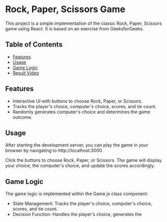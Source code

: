 # Rock, Paper, Scissors Game

This project is a simple implementation of the classic Rock, Paper, Scissors game using React.
It is based on an exercise from GeeksforGeeks.

## Table of Contents

- [Features](#features)
- [Usage](#usage)
- [Game Logic](#game-logic)
- [Result Video](#result-video)


## Features

- Interactive UI with buttons to choose Rock, Paper, or Scissors.
- Tracks the player's choice, computer's choice, scores, and tie count.
- Randomly generates computer's choice and determines the game outcome.


## Usage
After starting the development server, you can play the game in your browser by navigating to http://localhost:3000.

Click the buttons to choose Rock, Paper, or Scissors.
The game will display your choice, the computer's choice, and update the scores accordingly.

## Game Logic
The game logic is implemented within the Game.js class component:

- State Management: Tracks the player's choice, computer's choice, scores, and tie count.
- Decision Function: Handles the player's choice, generates the computer's choice, and updates the state.
- Logic Function: Determines the outcome (win, lose, tie) based on the player's and computer's choices.

Key Methods:

- Logic(player, computer): Determines the game outcome based on the choices.
- Decision(playerChoice): Updates the state based on the player's choice and randomly generates the computer's choice.

## Result Video



https://github.com/user-attachments/assets/16d2e812-82dc-4710-87be-08a56690aa3f

